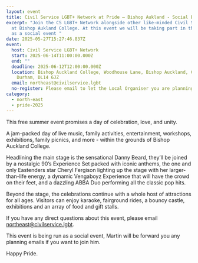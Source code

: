 ```yaml
---
layout: event
title: Civil Service LGBT+ Network at Pride – Bishop Aukland - Social Event
excerpt: "Join the CS LGBT+ Network alongside other like-minded Civil Servants
  at Bishop Aukland College. At this event we will be taking part in the Pride
  as a social event "
date: 2025-05-27T15:27:46.837Z
event:
  host: Civil Service LGBT+ Network
  start: 2025-06-14T11:00:00.000Z
  end: ""
  deadline: 2025-06-12T12:00:00.000Z
  location: Bishop Auckland College, Woodhouse Lane, Bishop Auckland, County
    Durham, DL14 6JZ
  email: northeast@civilservice.lgbt
  no-register: Please email to let the Local Organiser you are planning to attend.
category:
  - north-east
  - pride-2025
---
```

This free summer event promises a day of celebration, love, and unity. 

A jam-packed day of live music, family activities, entertainment, workshops, exhibitions, family picnics, and more - within the grounds of Bishop Auckland College. 

Headlining the main stage is the sensational Danny Beard, they’ll be joined by a nostalgic 90’s Experience Set packed with iconic anthems, the one and only Eastenders star Cheryl Fergison lighting up the stage with her larger-than-life energy, a dynamic Vengaboyz Experience that will have the crowd on their feet, and a dazzling ABBA Duo performing all the classic pop hits.

Beyond the stage, the celebrations continue with a whole host of attractions for all ages. Visitors can enjoy karaoke, fairground rides, a bouncy castle, exhibitions and an array of food and gift stalls.

If you have any direct questions about this event, please email [northeast@civilservice.lgbt](mailto:northeast@civilservice.lgbt).

T﻿his event is being run as a social event, Martin will be forward you any planning emails if you want to join him.

H﻿appy Pride.